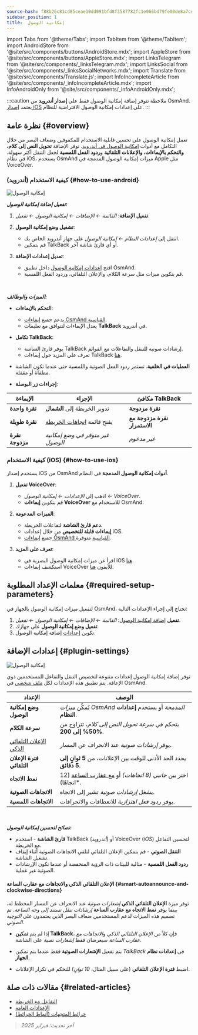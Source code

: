 ```yaml
---
source-hash: f88b26c81cd85ceae10dd091bfd8f3587782fc1e066bd79fe00de8a7ce769b72
sidebar_position: 1
title:  إمكانية الوصول
---
```

import Tabs from '@theme/Tabs';
import TabItem from '@theme/TabItem';
import AndroidStore from '@site/src/components/buttons/AndroidStore.mdx';
import AppleStore from '@site/src/components/buttons/AppleStore.mdx';
import LinksTelegram from '@site/src/components/_linksTelegram.mdx';
import LinksSocial from '@site/src/components/_linksSocialNetworks.mdx';
import Translate from '@site/src/components/Translate.js';
import InfoIncompleteArticle from '@site/src/components/_infoIncompleteArticle.mdx';
import InfoAndroidOnly from '@site/src/components/_infoAndroidOnly.mdx';


:::caution ملاحظة
تتوفر إضافة إمكانية الوصول فقط على **إصدار أندرويد** من OsmAnd. يعتمد [إصدار iOS](#how-to-use-ios) على إعدادات إمكانية الوصول الافتراضية للنظام.
:::

## نظرة عامة {#overview}

تعمل إمكانية الوصول على تحسين قابلية الاستخدام للمكفوفين وضعاف البصر من خلال التكامل مع أدوات [إمكانية الوصول في أندرويد](https://www.android.com/accessibility/). توفر الإضافة **تحويل النص إلى كلام، والتحكم بالإيماءات، والإعلانات التلقائية** و**ردود الفعل اللمسية** لجعل التنقل أكثر سهولة. في نظام iOS، يستخدم OsmAnd ميزات إمكانية الوصول المدمجة في Apple مثل VoiceOver.


### كيفية الاستخدام (أندرويد) {#how-to-use-android}

![إمكانية الوصول](@site/static/img/plugins/Accessibility/access_turned_off.png)

***تفعيل إضافة إمكانية الوصول:***

1. **تفعيل الإضافة**: *القائمة ← الإضافات ← إمكانية الوصول ← تفعيل*.

2. **تشغيل وضع إمكانية الوصول**:
   - انتقل إلى *إعدادات النظام ← إمكانية الوصول* على جهاز أندرويد الخاص بك.
   - قم بتمكين TalkBack أو أي قارئ شاشة آخر.

3. **تعديل إعدادات الإضافة**:
   - افتح [إعدادات إمكانية الوصول](#plugin-settings) داخل تطبيق OsmAnd.
   - قم بتكوين ميزات مثل سرعة الكلام، والإعلان التلقائي، وردود الفعل اللمسية.

<br/>

***الميزات والوظائف:***

- **التحكم بالإيماءات**:
   - يدعم جميع [إيماءات OsmAnd القياسية](../map/interact-with-map#gestures).
   - يعدل الإيماءات لتتوافق مع تعليمات **TalkBack** في أندرويد.

- **تكامل TalkBack**:
   - يوفر قارئ الشاشة TalkBack إرشادات صوتية للتنقل والتفاعلات مع القوائم.
   - تعرف على المزيد حول إيماءات TalkBack [هنا](https://support.google.com/accessibility/android/answer/6151827?hl=en&ref_topic=10601570#zippy=%2Cother%2Cbasic-navigation).

- **العمليات في الخلفية**. تستمر ردود الفعل الصوتية واللمسية حتى عندما تكون الشاشة مطفأة أو مقفلة.

- **إجراءات زر البوصلة**:

| الإيماءة | الإجراء | مكافئ TalkBack |
|-----|-----|-----|
| **نقرة واحدة** | تدوير الخريطة إلى **الشمال** | **نقرة مزدوجة** |
| **نقرة طويلة** | يفتح قائمة [اتجاهات الخريطة](../map/interact-with-map.md#map-orientation-modes) | **نقرة مزدوجة مع الاستمرار** |
| **نقرة مزدوجة** | *غير متوفر في وضع إمكانية الوصول* | *غير مدعوم* |


### كيفية الاستخدام (iOS) {#how-to-use-ios}

يستخدم إصدار iOS من OsmAnd **أدوات إمكانية الوصول المدمجة** في النظام.

1. **تفعيل VoiceOver**:
   - اذهب إلى *الإعدادات ← إمكانية الوصول ← VoiceOver*.
   - قم بتكوين **إيماءات VoiceOver** للاستخدام مع OsmAnd.

2. **الميزات المدعومة**:
   - **دعم قارئ الشاشة** لتفاعلات الخريطة.
   - **إيماءات قابلة للتخصيص** من خلال إعدادات iOS.
   - جميع [إيماءات OsmAnd القياسية](../map/interact-with-map#gestures) متوفرة.

3. **تعرف على المزيد**:
   - اقرأ عن ميزات إمكانية الوصول البصرية في iOS [هنا](https://www.apple.com/accessibility/vision/).
   - استكشف إيماءات VoiceOver للآيفون [هنا](https://support.apple.com/en-gb/guide/iphone/iph3e2e2281/ios).


## معلمات الإعداد المطلوبة {#required-setup-parameters}

لتفعيل ميزات إمكانية الوصول بالجهاز في OsmAnd، تحتاج إلى إجراء الإعدادات التالية:

1. **تفعيل** [إضافة إمكانية الوصول](../plugins/index.md#enable--disable): *القائمة ← الإضافات ← إمكانية الوصول ← تفعيل*.
2. **تفعيل وضع إمكانية الوصول** على جهازك.
3. تكوين [إعدادات](#plugin-settings) إضافة إمكانية الوصول.


## إعدادات الإضافة {#plugin-settings}

*<Translate android="true" ids="shared_string_menu,plugins_menu_group,shared_string_accessibility,shared_string_settings"/>*

![إمكانية الوصول](@site/static/img/plugins/Accessibility/access_.png)

توفر إضافة إمكانية الوصول إعدادات متنوعة لتخصيص التنقل والتفاعل للمستخدمين ذوي الإعاقة. يتم تطبيق هذه الإعدادات لكل [ملف شخصي](../personal/profiles.md) في OsmAnd.

| الإعداد | الوصف |
|---------------------------|-------------|
| **وضع إمكانية الوصول** | يُمكّن *ميزات OsmAnd المدمجة* أو يستخدم **إعدادات النظام**. |
| **سرعة الكلام** | يتحكم في *سرعة تحويل النص إلى كلام*، تتراوح من **50% إلى 200%**. |
| [الإعلان التلقائي الذكي](#smart-autoannounce-and-clockwise-directions) | يوفر *إرشادات صوتية* عند الانحراف عن المسار. |
| **فترة الإعلان التلقائي** | يحدد الحد الأدنى للوقت بين الإعلانات، من **5 ثوانٍ إلى 5 دقائق**. |
| **نمط الاتجاه** | اختر بين *جانبي (8 اتجاهات)* أو [مع عقارب الساعة](#smart-autoannounce-and-clockwise-directions) (12 اتجاهًا)*. |
| **الاتجاهات الصوتية** | يشغل *إرشادات صوتية* تشير إلى الاتجاه. |
| **الاتجاهات اللمسية** | يوفر *ردود فعل اهتزازية* للانعطافات والانحرافات. |

<!--
- **Accessibility Mode**. Enable special tools that help people with disabilities interact with the OsmAnd app. There are three modes: *On* - turns on the built-in OsmAnd features, *Off* - turns off all plugin features, and *According to the Android system settings* - turns on Android system settings.

- **Speech rate**. Adjust the speech rate of the text-to-speech, ranging from 50%  to 200%.

- **Smart autoannounce**. If enabled, you will receive voice announcements when you deviate from the set track.

- **Autoannounce period**. This is an automatic announcement of the direction and distance to your destination. You can select a minimal time between announcements, ranging from 5 seconds to 5 minutes.

- **Direction style**. Choose how the OsmAnd app will notify you about directions. *Sidewise* - indicates the direction to the sides of the world (8 directions), *Clockwise* - indicates directions oriented to the clock face (12 directions).

- **Audio directions**. Provides feedback when navigating by indicating the direction to the target point with sound.

- **Haptic directions**. This setting provides haptic feedback when navigating. The vibration indicates the direction to the target point and deviations from the path.
-->

<br/>

***نصائح لتحسين إمكانية الوصول:***

- **قارئ الشاشة** - استخدم TalkBack (*أندرويد*) أو VoiceOver (*iOS*) لتحسين التفاعل مع الخريطة.
- **التنقل الصوتي** - قم بتمكين الإعلان التلقائي لتلقي الاتجاهات الصوتية أثناء إيقاف تشغيل الشاشة.
- **ردود الفعل اللمسية** - مثالية للبيئات ذات الرؤية المنخفضة أو عندما تكون الإرشادات الصوتية غير عملية.


#### الإعلان التلقائي الذكي والاتجاهات مع عقارب الساعة {#smart-autoannounce-and-clockwise-directions}

توفر ميزة **الإعلان التلقائي الذكي** *إشعارات صوتية* عند الانحراف عن المسار المخطط له، بينما يوفر **نمط الاتجاه مع عقارب الساعة** *إرشادات تنقل تستند إلى وجه الساعة*. تم تصميم هذه الميزات لدعم المستخدمين ضعاف البصر الذين يعتمدون على *التوجيه الصوتي*.

- إذا لم يتم **تمكين TalkBack**، فإن كلاً من *الإعلان التلقائي الذكي* و*الاتجاهات مع عقارب الساعة* سيعرضان فقط *إشعارات نصية* على الشاشة.

- يتم تفعيل **الإشعارات الصوتية** فقط عندما يتم تمكين *TalkBack* في **إعدادات نظام الجهاز**.

- اضبط **فترة الإعلان التلقائي** (على سبيل المثال، *10 ثوانٍ*) للتحكم في تكرار الإعلانات.


## مقالات ذات صلة {#related-articles}

- [التفاعل مع الخريطة](../../user/map/interact-with-map.md)
- [الإعدادات العامة](../../user/personal/global-settings.md)
- [خرائط المتجهات (أنماط الخرائط)](../../user/map/vector-maps.md)

> *آخر تحديث: فبراير 2025*